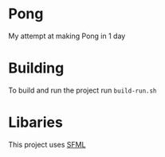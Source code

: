 # Pong
My attempt at making Pong in 1 day

# Building
To build and run the project run `build-run.sh`

# Libaries
 This project uses [SFML](https://github.com/SFML/SFML)
